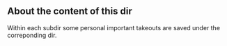 ## About the content of this dir
Within each subdir some personal important takeouts are saved under the correponding dir. 